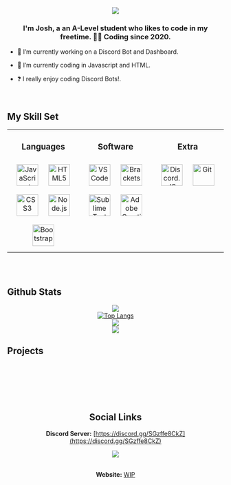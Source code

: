 <div align="center">
<img src="https://rishavanand.github.io/static/images/greetings.gif" align="center" style="width: 100%, hight: 50px" />
</div>  
  

### <div align="center">**I'm Josh, a an A-Level student who likes to code in my freetime. 👨‍💻 Coding since 2020.**</div>  
  

- 🤖 I’m currently working on a Discord Bot and Dashboard.  
  

- 📃 I’m currently coding in Javascript and HTML.  
  

- ❓  I really enjoy coding Discord Bots!.  

<br/>  


## My Skill Set  
<div align="center">
<table><tr><td valign="top" width="33%">
<div align="center">

### **Languages**
<img style="margin: 10px" src="https://profilinator.rishav.dev/skills-assets/javascript-original.svg" alt="JavaScript" height="50" /> 
<img style="margin: 10px" src="https://profilinator.rishav.dev/skills-assets/html5-original-wordmark.svg" alt="HTML5" height="50" />  
<img style="margin: 10px" src="https://profilinator.rishav.dev/skills-assets/css3-original-wordmark.svg" alt="CSS3" height="50" /> 
<img style="margin: 10px" src="https://profilinator.rishav.dev/skills-assets/nodejs-original-wordmark.svg" alt="Node.js" height="50" />  
<img style="margin: 10px" src="https://profilinator.rishav.dev/skills-assets/bootstrap-plain.svg" alt="Bootstrap" height="50" /> 
</div>

</td><td valign="top" width="33%">
<div align="center">  

### **Software** 
<img style="margin: 10px" src="https://code.visualstudio.com/assets/updates/1_35/logo-stable.png" alt="VSCode" height="50" />  
<img style="margin: 10px" src="https://upload.wikimedia.org/wikipedia/commons/thumb/4/4c/Brackets_Icon.svg/1024px-Brackets_Icon.svg.png" alt="Brackets" height="50" />  
<img style="margin: 10px" src="https://cdn2.iconfinder.com/data/icons/designer-skills/128/sublime-text-3-512.png" alt="Sublime Text" height="50" />  
<img style="margin: 10px" src="https://cdn.iconscout.com/icon/free/png-512/adobe-creative-cloud-1855032-1571413.png" alt="Adobe Creative Cloud" height="50" />  
</div>

</td><td valign="top" width="33%">
<div align="center">  

### **Extra**
<img style="margin: 10px" src="https://discord.js.org/static/logo-square.png" alt="Discord.JS" height="50" />  
<img style="margin: 10px" src="https://profilinator.rishav.dev/skills-assets/git-scm-icon.svg" alt="Git" height="50" />

</td></tr></table>  
</div>
<br/>  
 

<br/>  


## Github Stats  
<div align="center"><img src="https://github-readme-stats.vercel.app/api?username=Jo9871&show_icons=true&hide_border=true&theme=graywhite "></div>
<div align="center"><a href="https://github.com/Jo9871"><img src="https://github-readme-stats.vercel.app/api/top-langs/?username=Jo9871&langs_count=10)(https://github.com/Jo9871/github-readme-stats&count_private=true" alt="Top Langs"></a></div>  
<div align="center"><img src="https://github-profile-trophy.vercel.app/?username=Jo9871&theme=graywhite&count_private=true"></div>
<div align="center"><img src="https://github-readme-stats.vercel.app/api/wakatime?username=Jo9871"></div>



  
## Projects  

<div align="center">
<p><a href="https://github.com/Jo9871/Jo9871"><img src="https://github-readme-stats.vercel.app/api/pin/?username=Jo9871&repo=Jo9871" alt="" /></a>
<a href="https://github.com/Jo9871/"><img src="https://github-readme-stats.vercel.app/api/pin/?username=Jo9871&repo=" alt="" /></a>
</div> 

<div>&nbsp</div>
<div>&nbsp</div>
<div>&nbsp</div>

<div align="center">

## **Social Links**
**Discord Server:**
[https://discord.gg/SGzffe8CkZ](https://discord.gg/SGzffe8CkZ)
<div align="center"><a href="https://discord.gg/SGzffe8CkZ" ><img src="https://discordapp.com/api/guilds/814812523562926120/widget.png?style=banner3"/></a></div>

<div>&nbsp</div>

**Website:**
[WIP]()
</div>

